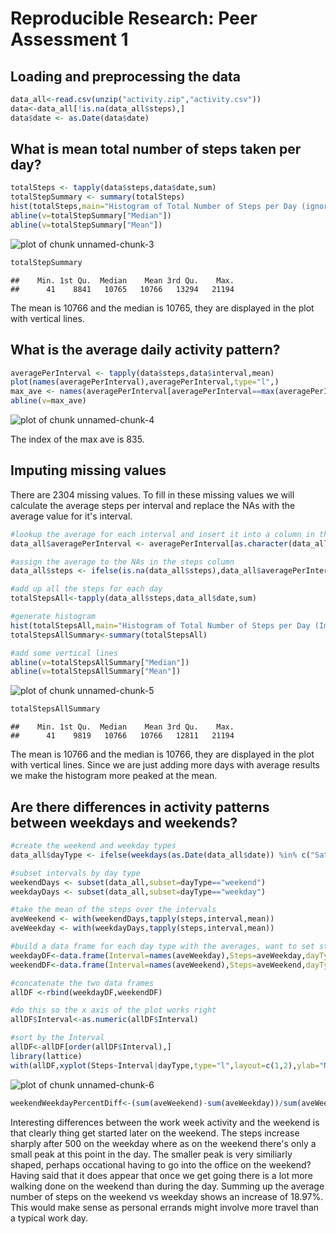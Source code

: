 



# Reproducible Research: Peer Assessment 1

## Loading and preprocessing the data

```r
data_all<-read.csv(unzip("activity.zip","activity.csv"))
data<-data_all[!is.na(data_all$steps),]
data$date <- as.Date(data$date)
```

## What is mean total number of steps taken per day?

```r
totalSteps <- tapply(data$steps,data$date,sum)
totalStepSummary <- summary(totalSteps)
hist(totalSteps,main="Histogram of Total Number of Steps per Day (ignoring NA)",xlab="Total number of Steps",breaks=20)
abline(v=totalStepSummary["Median"])
abline(v=totalStepSummary["Mean"])
```

![plot of chunk unnamed-chunk-3](figure/unnamed-chunk-3.png) 

```r
totalStepSummary
```

```
##    Min. 1st Qu.  Median    Mean 3rd Qu.    Max. 
##      41    8841   10765   10766   13294   21194
```

The mean is 10766 and the median is 10765, they are displayed in the plot with vertical lines.

## What is the average daily activity pattern?

```r
averagePerInterval <- tapply(data$steps,data$interval,mean)
plot(names(averagePerInterval),averagePerInterval,type="l",)
max_ave <- names(averagePerInterval[averagePerInterval==max(averagePerInterval)])
abline(v=max_ave)
```

![plot of chunk unnamed-chunk-4](figure/unnamed-chunk-4.png) 

The index of the max ave is 835.

## Imputing missing values
There are 2304 missing values. To fill in these missing values we will calculate the average steps per interval and replace the NAs with the average value for it's interval.

```r
#lookup the average for each interval and insert it into a column in the data frame
data_all$averagePerInterval <- averagePerInterval[as.character(data_all$interval)]

#assign the average to the NAs in the steps column
data_all$steps <- ifelse(is.na(data_all$steps),data_all$averagePerInterval,data_all$steps)

#add up all the steps for each day
totalStepsAll<-tapply(data_all$steps,data_all$date,sum)

#generate histogram
hist(totalStepsAll,main="Histogram of Total Number of Steps per Day (Imputing NA)",xlab="Total number of Steps",breaks=20)
totalStepsAllSummary<-summary(totalStepsAll)

#add some vertical lines
abline(v=totalStepsAllSummary["Median"])
abline(v=totalStepsAllSummary["Mean"])
```

![plot of chunk unnamed-chunk-5](figure/unnamed-chunk-5.png) 

```r
totalStepsAllSummary
```

```
##    Min. 1st Qu.  Median    Mean 3rd Qu.    Max. 
##      41    9819   10766   10766   12811   21194
```

The mean is 10766 and the median is 10766, they are displayed in the plot with vertical lines. Since we are just adding more days with average results we make the histogram more peaked at the mean.


## Are there differences in activity patterns between weekdays and weekends?

```r
#create the weekend and weekday types
data_all$dayType <- ifelse(weekdays(as.Date(data_all$date)) %in% c("Saturday","Sunday"),"weekend","weekday")

#subset intervals by day type
weekendDays <- subset(data_all,subset=dayType=="weekend")
weekdayDays <- subset(data_all,subset=dayType=="weekday")

#take the mean of the steps over the intervals
aveWeekend <- with(weekendDays,tapply(steps,interval,mean))
aveWeekday <- with(weekdayDays,tapply(steps,interval,mean))

#build a data frame for each day type with the averages, want to set stringAsFactors false so we can turn the intervals into integers easily later  
weekdayDF<-data.frame(Interval=names(aveWeekday),Steps=aveWeekday,dayType="weekday",stringsAsFactors=F)
weekendDF<-data.frame(Interval=names(aveWeekend),Steps=aveWeekend,dayType="weekend",stringsAsFactors=F)

#concatenate the two data frames
allDF <-rbind(weekdayDF,weekendDF)

#do this so the x axis of the plot works right
allDF$Interval<-as.numeric(allDF$Interval)

#sort by the Interval
allDF<-allDF[order(allDF$Interval),]
library(lattice)
with(allDF,xyplot(Steps~Interval|dayType,type="l",layout=c(1,2),ylab="Number of Steps"))
```

![plot of chunk unnamed-chunk-6](figure/unnamed-chunk-6.png) 

```r
weekendWeekdayPercentDiff<-(sum(aveWeekend)-sum(aveWeekday))/sum(aveWeekday)*100
```



Interesting differences between the work week activity and the weekend is that clearly thing get started later on the weekend. The steps increase sharply after 500 on the weekday where as on the weekend there's only a small peak at this point in the day. The smaller peak is very similiarly shaped, perhaps occational having to go into the office on the weekend? Having said that it does appear that once we get going there is a lot more walking done on the weekend than during the day. Summing up the average number of steps on the weekend vs weekday shows an increase of 18.97%. This would make sense as personal errands might involve more travel than a typical work day.
